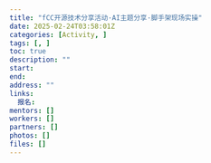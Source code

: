 ```yaml
---
title: "fCC开源技术分享活动·AI主题分享·脚手架现场实操"
date: 2025-02-24T03:58:01Z
categories: [Activity, ]
tags: [, ]
toc: true
description: ""
start: 
end: 
address: ""
links:
  报名: 
mentors: []
workers: []
partners: []
photos: []
files: []
---
```




